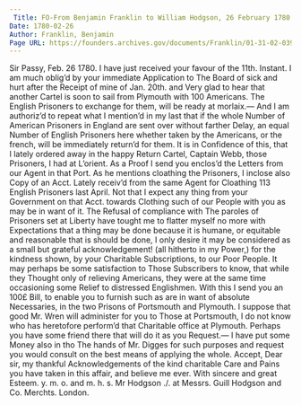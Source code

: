 ```yaml
---
 Title: FO-From Benjamin Franklin to William Hodgson, 26 February 1780
Date: 1780-02-26
Author: Franklin, Benjamin
Page URL: https://founders.archives.gov/documents/Franklin/01-31-02-0397
---
```


Sir
Passy, Feb. 26 1780.
I have just received your favour of the 11th. Instant. I am much oblig’d by your immediate Application to The Board of sick and hurt after the Receipt of mine of Jan. 20th. and Very glad to hear that another Cartel is soon to sail from Plymouth with 100 Americans. The English Prisoners to exchange for them, will be ready at morlaix.— And I am authoriz’d to repeat what I mention’d in my last that if the whole Number of American Prisoners in England are sent over without farther Delay, an equal Number of English Prisoners here whether taken by the Americans, or the french, will be immediately return’d for them. It is in Confidence of this, that I lately ordered away in the happy Return Cartel, Captain Webb, those Prisoners, I had at L’orient. As a Proof I send you enclos’d the Letters from our Agent in that Port. As he mentions cloathing the Prisoners, I inclose also Copy of an Acct. Lately receiv’d from the same Agent for Cloathing 113 English Prisoners last April. Not that I expect any thing from your Government on that Acct. towards Clothing such of our People with you as may be in want of it. The Refusal of compliance with The paroles of Prisoners set at Liberty have tought me to flatter myself no more with Expectations that a thing may be done because it is humane, or equitable and reasonable that is should be done, I only desire it may be considered as a small but grateful acknowledgement! (all hitherto in my Power,) for the kindness shown, by your Charitable Subscriptions, to our Poor People. It may perhaps be some satisfaction to Those Subscribers to know, that while they Thought only of relieving Americans, they were at the same time occasioning some Relief to distressed Englishmen. With this I send you an 100£ Bill, to enable you to furnish such as are in want of absolute Necessaries, in the two Prisons of Portsmouth and Plymouth. I suppose that good Mr. Wren will administer for you to Those at Portsmouth, I do not know who has heretofore perform’d that Charitable office at Plymouth. Perhaps you have some friend there that will do it as you Request.— I have put some Money also in tho The hands of Mr. Digges for such purposes and request you would consult on the best means of applying the whole.
Accept, Dear sir, my thankful Acknowledgements of the kind charitable Care and Pains you have taken in this affair, and believe me ever. With sincere and great Esteem. y. m. o. and m. h. s.
Mr Hodgson ./. at Messrs. Guill Hodgson and Co. Merchts. London.

